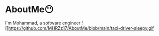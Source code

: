 # AboutMe😶
I'm Mohammad, a software engineer
![]https://github.com/MHRZz17/AboutMe/blob/main/taxi-driver-sleepy.gif
